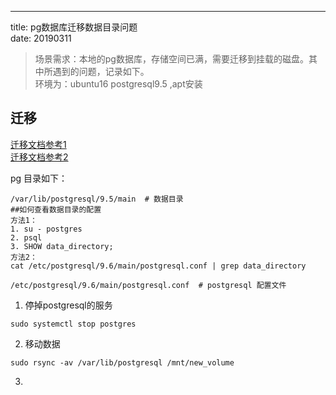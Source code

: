 
---

title: pg数据库迁移数据目录问题  
date: 20190311

> 场景需求：本地的pg数据库，存储空间已满，需要迁移到挂载的磁盘。其中所遇到的问题，记录如下。  
> 环境为：ubuntu16 postgresql9.5 ,apt安装

## 迁移

[迁移文档参考1](https://tutorials.technology/tutorials/83-Moving-PostgreSQL-data-directory-to-a-new-path.html)  
[迁移文档参考2](https://www.digitalocean.com/community/tutorials/how-to-move-a-postgresql-data-directory-to-a-new-location-on-ubuntu-16-04)

pg 目录如下：

```shell
/var/lib/postgresql/9.5/main  # 数据目录
##如何查看数据目录的配置
方法1：
1. su - postgres 
2. psql
3. SHOW data_directory;
方法2：
cat /etc/postgresql/9.6/main/postgresql.conf | grep data_directory

/etc/postgresql/9.6/main/postgresql.conf  # postgresql 配置文件
```

1. 停掉postgresql的服务

```shell
sudo systemctl stop postgres
```
 
 2. 移动数据
 
 ```shell
 sudo rsync -av /var/lib/postgresql /mnt/new_volume
 ```
 3. 
 



